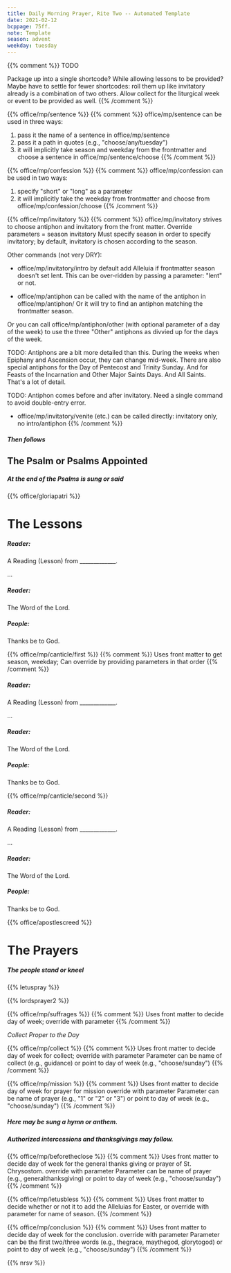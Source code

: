 ```yaml
---
title: Daily Morning Prayer, Rite Two -- Automated Template
date: 2021-02-12
bcppage: 75ff.
note: Template
season: advent
weekday: tuesday
---
```


{{% comment %}}
TODO

Package up into a single shortcode? While allowing lessons to be provided? Maybe have to settle for fewer shortcodes: roll them up like invitatory already is a combination of two others. Allow collect for the liturgical week or event to be provided as well.
{{% /comment %}}

{{% office/mp/sentence %}}
{{% comment %}}
office/mp/sentence can be used in three ways:
  1. pass it the name of a sentence in office/mp/sentence
  2. pass it a path in quotes (e.g., "choose/any/tuesday")
  3. it will implicitly take season and weekday from the frontmatter
        and choose a sentence in office/mp/sentence/choose
{{% /comment %}}

{{% office/mp/confession %}}
{{% comment %}}
office/mp/confession can be used in two ways:
1. specify "short" or "long" as a parameter
2. it will implicitly take the weekday from frontmatter
     and choose from office/mp/confession/choose
{{% /comment %}}

{{% office/mp/invitatory  %}}
{{% comment %}}
office/mp/invitatory strives to choose antiphon and invitatory
from the front matter.
Override parameters = season invitatory
Must specify season in order to specify invitatory; by default,
invitatory is chosen according to the season.

Other commands (not very DRY):
- office/mp/invitatory/intro by default add Alleluia if frontmatter season doesn't set lent.
This can be over-ridden by passing a parameter: "lent" or not.

- office/mp/antiphon can be called with the name of the antiphon in office/mp/antiphon/
Or it will try to find an antiphon matching the frontmatter season.

Or you can call office/mp/antiphon/other (with optional parameter of a day of the week)
to use the three "Other" antiphons as divvied up for the days of the week.

TODO: Antiphons are a bit more detailed than this. During the weeks when Epiphany
and Ascension occur, they can change mid-week. There are also special antiphons for
the Day of Pentecost and Trinity Sunday. And for Feasts of the Incarnation and Other
Major Saints Days. And All Saints. That's a lot of detail.

TODO: Antiphon comes before and after invitatory. Need a single command to avoid
double-entry error.

- office/mp/invitatory/venite (etc.) can be called directly: invitatory only, no intro/antiphon
{{% /comment %}}

##### Then follows
## The Psalm or Psalms Appointed
##### At the end of the Psalms is sung or said
{{% office/gloriapatri %}}

# The Lessons
##### Reader:
A Reading (Lesson) from _____________.

...

##### Reader:
The Word of the Lord.

##### **People:**
Thanks be to God.

{{% office/mp/canticle/first %}}
{{% comment %}}
Uses front matter to get season, weekday;
Can override by providing parameters in that order
{{% /comment %}}
##### Reader:
A Reading (Lesson) from _____________.

...

##### Reader:
The Word of the Lord.

##### **People:**
Thanks be to God.

{{% office/mp/canticle/second %}}

##### Reader:
A Reading (Lesson) from _____________.

...

##### Reader:
The Word of the Lord.

##### **People:**
Thanks be to God.

{{% office/apostlescreed %}}

# The Prayers

##### The people stand or kneel
{{% letuspray %}}

{{% lordsprayer2 %}}

{{% office/mp/suffrages %}}
{{% comment %}}
Uses front matter to decide day of week; override with parameter
{{% /comment %}}

_Collect Proper to the Day_

{{% office/mp/collect %}}
{{% comment %}}
Uses front matter to decide day of week for collect; override with parameter
Parameter can be name of collect (e.g., guidance)
or point to day of week (e.g., "choose/sunday")
{{% /comment %}}

{{% office/mp/mission %}}
{{% comment %}}
Uses front matter to decide day of week for prayer for mission
override with parameter
Parameter can be name of prayer (e.g., "1" or "2" or "3")
or point to day of week (e.g., "choose/sunday")
{{% /comment %}}

##### Here may be sung a hymn or anthem.

##### Authorized intercessions and thanksgivings may follow.

{{% office/mp/beforetheclose %}}
{{% comment %}}
Uses front matter to decide day of week for the
general thanks giving or prayer of St. Chrysostom.
override with parameter
Parameter can be name of prayer (e.g., generalthanksgiving)
or point to day of week (e.g., "choose/sunday")
{{% /comment %}}

{{% office/mp/letusbless %}}
{{% comment %}}
Uses front matter to decide whether or not it to
add the Alleluias for Easter, or
override with parameter for name of season.
{{% /comment %}}

{{% office/mp/conclusion %}}
{{% comment %}}
Uses front matter to decide day of week for the conclusion.
override with parameter
Parameter can be the first two/three words
(e.g., thegrace, maythegod, glorytogod)
or point to day of week (e.g., "choose/sunday")
{{% /comment %}}

{{% nrsv %}}
